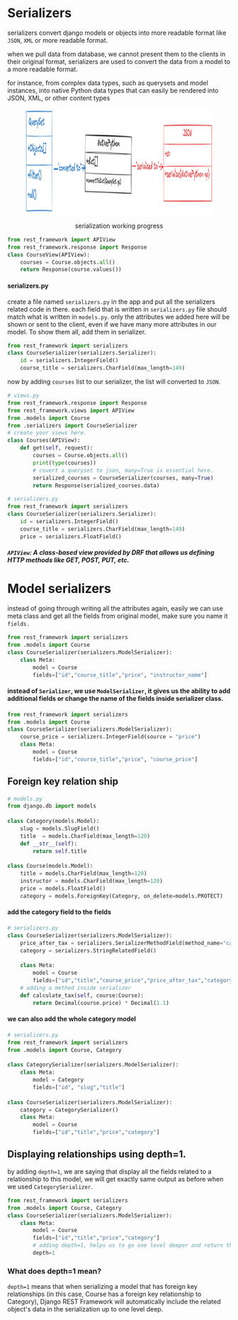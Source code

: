# Serializers

serializers convert django models or objects into more readable format like `JSON`, `XML` or more readable format.

when we pull data from database, we cannot present them to the clients in their original format, serializers are used to convert the data from a model to a more readable format.

for instance, from complex data types, such as querysets and model instances, into native Python data types that can easily be rendered into JSON, XML, or other content types

<figure>
<img src="./assets//serialization.png" alt="serializers" height="240" width="992">
<p align="center">serialization working progress</p>
</figure>

```py
from rest_framework import APIView
from rest_framework.response import Response
class CourseView(APIView):
    courses = Course.objects.all()
    return Response(course.values())
```

#### serializers.py

create a file named `serializers.py` in the app and put all the serializers related code in there.
each field that is written in `serializers.py` file should match what is written in `models.py`.
only the attributes we added here will be shown or sent to the client, even if we have many more attributes in our model.
To show them all, add them in serializer.

```py
from rest_framework import serializers
class CourseSerializer(serializers.Serializer):
    id = serializers.IntegerField()
    course_title = serializers.CharField(max_length=149)
```

now by adding `courses` list to our serializer, the list will converted to `JSON`.

```py
# views.py
from rest_framework.response import Response
from rest_framework.views import APIView
from .models import Course
from .serializers import CourseSerializer
# create your views here.
class Courses(APIView):
    def get(self, request):
        courses = Course.objects.all()
        print(type(courses))
        # covert a queryset to json, many=True is essential here.
        serialized_courses = CourseSerializer(courses, many=True)
        return Response(serialized_courses.data)

```

```py
# serializers.py
from rest_framework import serializers
class CourseSerializer(serializers.Serializer):
    id = serializers.IntegerField()
    course_title = serializers.CharField(max_length=149)
    price = serializers.FloatField()
```

##### `APIView`: A class-based view provided by DRF that allows us defining HTTP methods like GET, POST, PUT, etc.

# Model serializers

instead of going through writing all the attributes again, easily we can use meta class and get all the fields from original model, make sure you name it `fields.`

```py
from rest_framework import serializers
from .models import Course
class CourseSerializer(serializers.ModelSerializer):
    class Meta:
        model = Course
        fields=["id","course_title","price", "instructor_name"]
```

#### instead of `Serializer`, we use `ModelSerializer`, it gives us the ability to add additional fields or change the name of the fields inside serializer class.

```py
from rest_framework import serializers
from .models import Course
class CourseSerializer(serializers.ModelSerializer):
    course_price = serializers.IntegerField(source = "price")
    class Meta:
        model = Course
        fields=["id","course_title","price", "course_price"]
```

## Foreign key relation ship

```py
# models.py
from django.db import models

class Category(models.Model):
    slug = models.SlugField()
    title  = models.CharField(max_length=120)
    def __str__(self):
        return self.title

class Course(models.Model):
    title = models.CharField(max_length=120)
    instructor = models.CharField(max_length=120)
    price = models.FloatField()
    category = models.ForeignKey(Category, on_delete=models.PROTECT)

```

#### add the category field to the fields

```py
# serializers.py
class CourseSerializer(serializers.ModelSerializer):
    price_after_tax = serializers.SerializerMethodField(method_name="calculate_tax")
    category = serializers.StringRelatedField()

    class Meta:
        model = Course
        fields=["id","title","course_price","price_after_tax","category"]
    # adding a method inside serializer
    def calculate_tax(self, course:Course):
        return Decimal(course.price) * Decimal(1.1)
```

#### we can also add the whole category model

```py
# serializers.py
from rest_framework import serializers
from .models import Course, Category

class CategorySerializer(serializers.ModelSerializer):
    class Meta:
        model = Category
        fields=["id", "slug","title"]

class CourseSerializer(serializers.ModelSerializer):
    category = CategorySerializer()
    class Meta:
        model = Course
        fields=["id","title","price","category"]


```

## Displaying relationships using depth=1.

by adding `depth=1`, we are saying that display all the fields related to a relationship to this model, we will get exactly same output as before when we used `CategorySerializer`.

```py
from rest_framework import serializers
from .models import Course, Category
class CourseSerializer(serializers.ModelSerializer):
    class Meta:
        model = Course
        fields=["id","title","price","category"]
        # adding depth=1, helps us to go one level deeper and return the the items
        depth=1

```

### What does depth=1 mean?

`depth=1` means that when serializing a model that has foreign key relationships (in this case, Course has a foreign key relationship to Category), Django REST Framework will automatically include the related object's data in the serialization up to one level deep.
